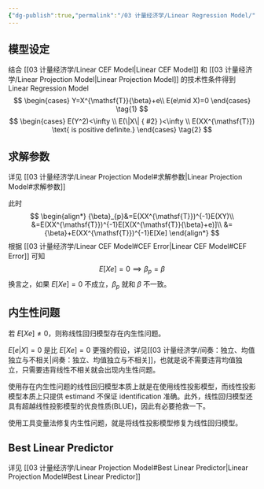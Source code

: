 ```yaml
---
{"dg-publish":true,"permalink":"/03 计量经济学/Linear Regression Model/","created":"2024-05-22T16:36:10.000+08:00","updated":"2024-09-09T10:34:07.637+08:00"}
---
```


## 模型设定

结合 [[03 计量经济学/Linear CEF Model\|Linear CEF Model]] 和 [[03 计量经济学/Linear Projection Model\|Linear Projection Model]] 的技术性条件得到 Linear Regression Model
$$
\begin{cases}
Y=X^{\mathsf{T}}{\beta}+e\\
E(e\mid X)=0
\end{cases}
\tag{1}
$$
$$
\begin{cases}
E(Y^2)<\infty \\
E(\|X\|
{ #2}
)<\infty \\
E(XX^{\mathsf{T}}) \text{ is positive definite.}
\end{cases}
\tag{2}
$$
## 求解参数

详见 [[03 计量经济学/Linear Projection Model#求解参数\|Linear Projection Model#求解参数]]

此时
$$
\begin{align*}
{\beta}_{p}&=E(XX^{\mathsf{T}})^{-1}E(XY)\\
&=E(XX^{\mathsf{T}})^{-1}E[X(X^{\mathsf{T}}{\beta}+e)]\\
&={\beta}+E(XX^{\mathsf{T}})^{-1}E[Xe]
\end{align*}
$$
根据 [[03 计量经济学/Linear CEF Model#CEF Error\|Linear CEF Model#CEF Error]] 可知
$$
E[Xe]=0\implies {\beta}_{p}={\beta}
$$
换言之，如果 $E[Xe]=0$ 不成立，${\beta}_{p}$ 就和 ${\beta}$ 不一致。

## 内生性问题

若 $E[Xe]\neq 0$，则称线性回归模型存在内生性问题。

$E[e|X]=0$ 是比 $E[Xe]=0$ 更强的假设，详见[[03 计量经济学/间奏：独立、均值独立与不相关\|间奏：独立、均值独立与不相关]]，也就是说不需要违背均值独立，只需要违背线性不相关就会出现内生性问题。

使用存在内生性问题的线性回归模型本质上就是在使用线性投影模型，而线性投影模型本质上只提供 estimand 不保证 identification 准确。此外，线性回归模型还具有超越线性投影模型的优良性质(BLUE)，因此有必要抢救一下。

使用工具变量法修复内生性问题，就是将线性投影模型修复为线性回归模型。

## Best Linear Predictor

详见 [[03 计量经济学/Linear Projection Model#Best Linear Predictor\|Linear Projection Model#Best Linear Predictor]]
